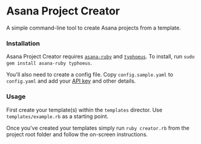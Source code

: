 # Asana Project Creator

A simple command-line tool to create Asana projects from a template.

### Installation
Asana Project Creator requires [`asana-ruby`](https://rubygems.org/gems/asana-ruby) and [`typhoeus`](https://github.com/typhoeus/typhoeus). To install, run `sudo gem install asana-ruby typhoeus`.

You'll also need to create a config file. Copy `config.sample.yaml` to `config.yaml` and add your [API key](http://app.asana.com/-/account_api) and other details.

### Usage
First create your template(s) within the `templates` director. Use `templates/example.rb` as a starting point.

Once you've created your templates simply run `ruby creator.rb` from the project root folder and follow the on-screen instructions.